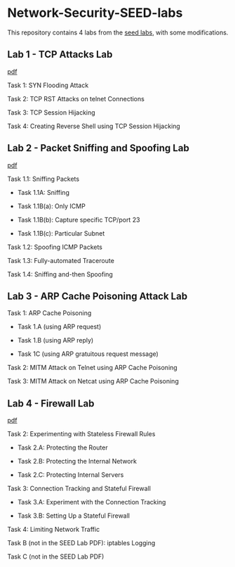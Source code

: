 # Network-Security-SEED-labs

This repository contains 4 labs from the [seed labs](https://github.com/seed-labs/seed-labs), with some modifications.

## Lab 1 - TCP Attacks Lab 
[pdf](https://seedsecuritylabs.org/Labs_20.04/Files/TCP_Attacks/TCP_Attacks.pdf)

Task 1: SYN Flooding Attack

Task 2: TCP RST Attacks on telnet Connections

Task 3: TCP Session Hijacking

Task 4: Creating Reverse Shell using TCP Session Hijacking

## Lab 2 - Packet Sniffing and Spoofing Lab
[pdf](https://seedsecuritylabs.org/Labs_20.04/Files/Sniffing_Spoofing/Sniffing_Spoofing.pdf)

Task 1.1: Sniffing Packets

- Task 1.1A: Sniffing

- Task 1.1B(a): Only ICMP

- Task 1.1B(b): Capture specific TCP/port 23

- Task 1.1B(c): Particular Subnet

Task 1.2: Spoofing ICMP Packets

Task 1.3: Fully-automated Traceroute

Task 1.4: Sniffing and-then Spoofing

## Lab 3 - ARP Cache Poisoning Attack Lab

Task 1: ARP Cache Poisoning

- Task 1.A (using ARP request)

- Task 1.B (using ARP reply)

- Task 1C (using ARP gratuitous request message)

Task 2: MITM Attack on Telnet using ARP Cache Poisoning

Task 3: MITM Attack on Netcat using ARP Cache Poisoning

## Lab 4 - Firewall Lab
[pdf](https://seedsecuritylabs.org/Labs_20.04/Files/Firewall/Firewall.pdf)

Task 2: Experimenting with Stateless Firewall Rules

- Task 2.A: Protecting the Router

- Task 2.B: Protecting the Internal Network

- Task 2.C: Protecting Internal Servers

Task 3: Connection Tracking and Stateful Firewall

- Task 3.A: Experiment with the Connection Tracking

- Task 3.B: Setting Up a Stateful Firewall

Task 4: Limiting Network Traffic

Task B (not in the SEED Lab PDF): iptables Logging

Task C (not in the SEED Lab PDF)
